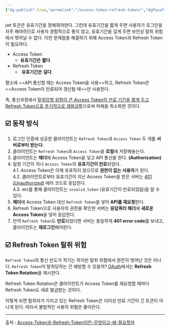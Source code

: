 ```yaml
---
{"dg-publish":true,"permalink":"/access-token-refresh-token/","dgPassFrontmatter":true,"noteIcon":"","created":"2024-11-06T19:51:28.490+09:00","updated":"2024-11-06T19:59:19.728+09:00"}
---
```




jwt 토큰은 유효기간을 정해줘야한다.
그런데 유효기간을 짧게 두면 사용자가 로그인을 자주 해야하므로 사용자 경험적으로 좋지 않고, 유효기간을 길게 두면 보안상 탈취 위험에서 벗어날 수 없다.
이런 문제점을 해결하기 위해 Access Token과 Refresh Token이 필요하다.

- Access Token
	- **유효기간은** **짧다**. 
- Refresh Token
	-  **유효기간은** **길다**.
	
평소에 ==API 통신할 때는 Access Token을 사용==하고, Refresh Token은 ==Access Token이 만료되어 갱신될 때==만 사용한다.

즉, 통신과정에서 <u>탈취당할 위험이 큰 Access Token의 만료 기간을 짧게 두고 Refresh Token으로 주기적으로 재발급</u>함으로써 피해을 최소화한 것이다.

## ☑️ 동작 방식

1. 로그인 인증에 성공한 클라이언트는 `Refresh Token`과 `Access Token` 두 개를 **서버로부터 받는다**.
2. 클라이언트는 `Refresh Token`과 `Access Token`을 **로컬**에 저장해놓는다.
3. 클라이언트는 **헤더**에 Access Token을 넣고 API 통신을 한다. **(Authorization)**
4. 일정 기간이 지나 `Access Token`의 **유효기간이 만료**되었다.  
    4.1. Access Token은 이제 유효하지 않으므로 **권한이 없는 사용자**가 된다.  
    4.2. 클라이언트로부터 유효기간이 지난 Access Token을 받은 서버는 [401 (Unauthorized)](https://www.rfc-editor.org/rfc/rfc6750#section-6.2.2) 에러 코드로 응답한다.  
    4.3. `401`를 통해 클라이언트는 `invalid_token` (유효기간이 만료되었음)을 알 수 있다.
5. **헤더**에 Access Token 대신 `Refresh Token`을 넣어 **API를 재요청**한다.
6. Refresh Token으로 사용자의 권한을 확인한 서버는 **응답쿼리 헤더**에 **새로운 Access Token**을 넣어 응답한다.
7. 만약 `Refresh Token`도 **만료**되었다면 서버는 동일하게 **401 error code**를 보내고, 클라이언트는 **재로그인**해야한다.


## ☑️ Refresh Token 탈취 위험

`Refresh Token`의 통신 빈도가 적기는 하지만 탈취 위험에서 완전히 벗어난 것은 아니다. `Refresh Token`이 탈취당하는 건 예방할 수 있을까? [OAuth](https://auth0.com/blog/refresh-tokens-what-are-they-and-when-to-use-them/)에서는 **Refresh Token Rotation**을 제시한다.

Refresh Token Rotation은 클라이언트가 Access Token를 재요청할 때마다 Refresh Token도 새로 발급받는 것이다.

이렇게 되면 탈취자가 가지고 있는 Refresh Token은 더이상 만료 기간이 긴 토큰이 아니게 된다. 따라서 불법적인 사용의 위험은 줄어든다.




---
출처 : [Access-Token과-Refresh-Token이란-무엇이고-왜-필요할까](https://velog.io/@chuu1019/Access-Token%EA%B3%BC-Refresh-Token%EC%9D%B4%EB%9E%80-%EB%AC%B4%EC%97%87%EC%9D%B4%EA%B3%A0-%EC%99%9C-%ED%95%84%EC%9A%94%ED%95%A0%EA%B9%8C)
